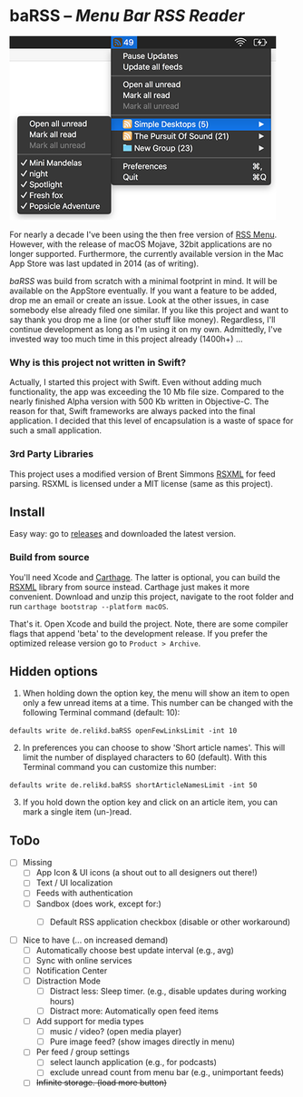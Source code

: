 # baRSS – *Menu Bar RSS Reader*

![screenshot](doc/screenshot.png)

For nearly a decade I've been using the then free version of [RSS Menu](https://itunes.apple.com/us/app/rss-menu/id423069534). 
However, with the release of macOS Mojave, 32bit applications are no longer supported. 
Furthermore, the currently available version in the Mac App Store was last updated in 2014 (as of writing).

*baRSS* was build from scratch with a minimal footprint in mind. It will be available on the AppStore eventually. 
If you want a feature to be added, drop me an email or create an issue. 
Look at the other issues, in case somebody else already filed one similar. 
If you like this project and want to say thank you drop me a line (or other stuff like money). 
Regardless, I'll continue development as long as I'm using it on my own. 
Admittedly, I've invested way too much time in this project already (1400h+) …


### Why is this project not written in Swift?

Actually, I started this project with Swift. Even without adding much functionality, the app was exceeding the 10 Mb file size. 
Compared to the nearly finished Alpha version with 500 Kb written in Objective-C. 
The reason for that, Swift frameworks are always packed into the final application. 
I decided that this level of encapsulation is a waste of space for such a small application.


### 3rd Party Libraries

This project uses a modified version of Brent Simmons [RSXML](https://github.com/brentsimmons/RSXML) for feed parsing. 
RSXML is licensed under a MIT license (same as this project).


Install
-------

Easy way: go to [releases](https://github.com/relikd/baRSS/releases) and downloaded the latest version.

### Build from source

You'll need Xcode and [Carthage](https://github.com/Carthage/Carthage#installing-carthage). The latter is optional, you can build the [RSXML](https://github.com/relikd/RSXML) library from source instead. Carthage just makes it more convenient.
Download and unzip this project, navigate to the root folder and run `carthage bootstrap --platform macOS`. 

That's it. Open Xcode and build the project. Note, there are some compiler flags that append 'beta' to the development release. If you prefer the optimized release version go to `Product > Archive`.


Hidden options
--------------

1) When holding down the option key, the menu will show an item to open only a few unread items at a time. 
This number can be changed with the following Terminal command (default: 10):

```defaults write de.relikd.baRSS openFewLinksLimit -int 10```

2) In preferences you can choose to show 'Short article names'. This will limit the number of displayed characters to 60 (default). 
With this Terminal command you can customize this number:

```defaults write de.relikd.baRSS shortArticleNamesLimit -int 50```

3) If you hold down the option key and click on an article item, you can mark a single item (un-)read.



ToDo
----

- [ ] Missing
	- [ ] App Icon & UI icons (a shout out to all designers out there!)
	- [ ] Text / UI localization
	- [ ] Feeds with authentication
	- [ ] Sandbox (does work, except for:)
		- [ ] Default RSS application checkbox (disable or other workaround)


- [ ] Nice to have (... on increased demand)
	- [ ] Automatically choose best update interval (e.g., avg)
	- [ ] Sync with online services
	- [ ] Notification Center
	- [ ] Distraction Mode
		- [ ] Distract less: Sleep timer. (e.g., disable updates during working hours)
		- [ ] Distract more: Automatically open feed items
	- [ ] Add support for media types
		- [ ] music / video? (open media player)
		- [ ] Pure image feed? (show images directly in menu)
	- [ ] Per feed / group settings
		- [ ] select launch application (e.g., for podcasts)
		- [ ] exclude unread count from menu bar (e.g., unimportant feeds)
	- [ ] ~~Infinite storage. (load more button)~~
